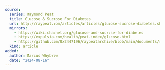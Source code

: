 ```yaml
---
source:
  series: Raymond Peat
  title: Glucose & Sucrose For Diabetes
  url: http://raypeat.com/articles/articles/glucose-sucrose-diabetes.shtml
  mirrors:
    - https://wiki.chadnet.org/glucose-and-sucrose-for-diabetes
    - https://expulsia.com/health/peat-index/glucose.html
    - https://github.com/0x2447196/raypeatarchive/blob/main/documents/raypeat.com/glucose-sucrose-diabetes.md
  kind: article 
added:
  author: Marcus Whybrow
  date: "2024-08-16"
---
```

